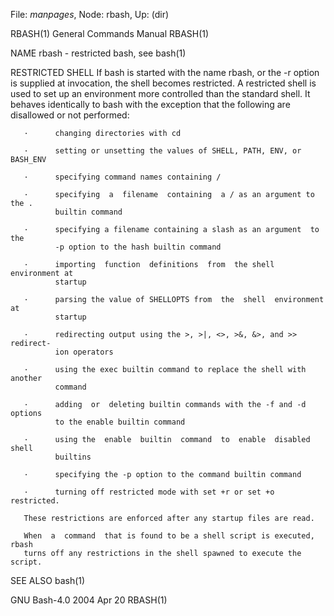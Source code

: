 File: *manpages*,  Node: rbash,  Up: (dir)

RBASH(1)                    General Commands Manual                   RBASH(1)



NAME
       rbash - restricted bash, see bash(1)

RESTRICTED SHELL
       If bash is started with the name rbash, or the -r option is supplied at
       invocation, the shell becomes restricted.  A restricted shell  is  used
       to  set  up an environment more controlled than the standard shell.  It
       behaves identically to bash with the exception that the  following  are
       disallowed or not performed:

       ·      changing directories with cd

       ·      setting or unsetting the values of SHELL, PATH, ENV, or BASH_ENV

       ·      specifying command names containing /

       ·      specifying  a  filename  containing  a / as an argument to the .
              builtin command

       ·      specifying a filename containing a slash as an argument  to  the
              -p option to the hash builtin command

       ·      importing  function  definitions  from  the shell environment at
              startup

       ·      parsing the value of SHELLOPTS from  the  shell  environment  at
              startup

       ·      redirecting output using the >, >|, <>, >&, &>, and >> redirect-
              ion operators

       ·      using the exec builtin command to replace the shell with another
              command

       ·      adding  or  deleting builtin commands with the -f and -d options
              to the enable builtin command

       ·      using the  enable  builtin  command  to  enable  disabled  shell
              builtins

       ·      specifying the -p option to the command builtin command

       ·      turning off restricted mode with set +r or set +o restricted.

       These restrictions are enforced after any startup files are read.

       When  a  command  that is found to be a shell script is executed, rbash
       turns off any restrictions in the shell spawned to execute the script.

SEE ALSO
       bash(1)



GNU Bash-4.0                      2004 Apr 20                         RBASH(1)
